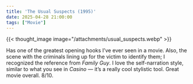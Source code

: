 ```yaml
---
title: 'The Usual Suspects (1995)'
date: 2025-04-28 21:00:00
tags: ["Movie"]
---
```


{{< thought_image image="/attachments/usual_suspects.webp" >}}


Has one of the greatest opening hooks I’ve ever seen in a movie. Also, the scene with the criminals lining up for the victim to identify them; I recognized the reference from *Family Guy*. I love the self-narration style, similar to what you see in *Casino* — it’s a really cool stylistic tool. Great movie overall. 8/10.
